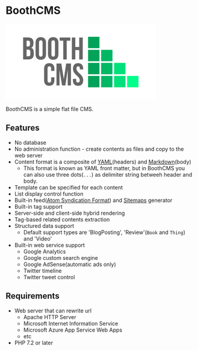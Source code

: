 BoothCMS
========

![BoothCMS logo](./app/views/themes/default/BoothCMS-logo-400x200.png)

BoothCMS is a simple flat file CMS.

Features
--------

* No database
* No administration function - create contents as files and copy to the web server
* Content format is a composite of [YAML](http://yaml.org/)(headers) and [Markdown](https://learn.getgrav.org/content/markdown)(body)
    * This format is known as YAML front matter, but in BoothCMS you can also use three dots(`...`) as delimiter string betweeh header and body.
* Template can be specified for each content
* List display control function
* Built-in feed([Atom Syndication Format](https://tools.ietf.org/html/rfc4287)) and [Sitemaps](https://www.sitemaps.org/) generator
* Built-in tag support
* Server-side and client-side hybrid rendering
* Tag-based related contents extraction
* Structured data support
    * Default support types are 'BlogPosting', 'Review'(`Book` and `Thing`) and 'Video'
* Built-in web service support
    * Google Analytics
    * Google custom search engine
    * Google AdSense(automatic ads only)
    * Twitter timeline
    * Twitter tweet control

Requirements
------------

* Web server that can rewrite url
    * Apache HTTP Server
    * Microsoft Internet Information Service
    * Microsoft Azure App Service Web Apps
    * etc
* PHP 7.2 or later